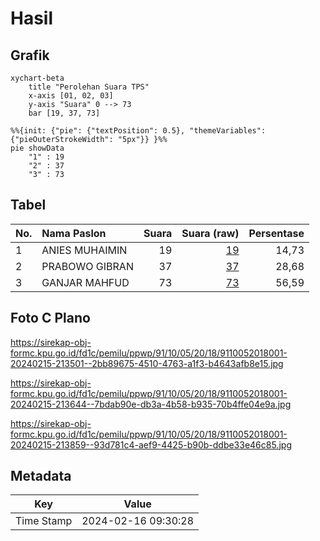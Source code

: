 # Hasil

## Grafik

```mermaid
xychart-beta
    title "Perolehan Suara TPS"
    x-axis [01, 02, 03]
    y-axis "Suara" 0 --> 73
    bar [19, 37, 73]
```

```mermaid
%%{init: {"pie": {"textPosition": 0.5}, "themeVariables": {"pieOuterStrokeWidth": "5px"}} }%%
pie showData
    "1" : 19
    "2" : 37
    "3" : 73
```

## Tabel

| No. | Nama Paslon    | Suara | Suara (raw) | Persentase |
|:--- |:-------------- | -----:| -----------:| ----------:|
| 1   | ANIES MUHAIMIN | 19    | [19][p-1]   | 14,73      |
| 2   | PRABOWO GIBRAN | 37    | [37][p-2]   | 28,68      |
| 3   | GANJAR MAHFUD  | 73    | [73][p-3]   | 56,59      |


[p-1]: https://github.com/gigit-pemilu/pemilu-2024-91-papua/blob/main/pilpres/hitung-suara/sub/91-papua/sub/10-sarmi/sub/05-bonggo/sub/2018-rotea/sub/001-tps/sub/paslon-1.txt
[p-2]: https://github.com/gigit-pemilu/pemilu-2024-91-papua/blob/main/pilpres/hitung-suara/sub/91-papua/sub/10-sarmi/sub/05-bonggo/sub/2018-rotea/sub/001-tps/sub/paslon-2.txt
[p-3]: https://github.com/gigit-pemilu/pemilu-2024-91-papua/blob/main/pilpres/hitung-suara/sub/91-papua/sub/10-sarmi/sub/05-bonggo/sub/2018-rotea/sub/001-tps/sub/paslon-3.txt

## Foto C Plano

https://sirekap-obj-formc.kpu.go.id/fd1c/pemilu/ppwp/91/10/05/20/18/9110052018001-20240215-213501--2bb89675-4510-4763-a1f3-b4643afb8e15.jpg

https://sirekap-obj-formc.kpu.go.id/fd1c/pemilu/ppwp/91/10/05/20/18/9110052018001-20240215-213644--7bdab90e-db3a-4b58-b935-70b4ffe04e9a.jpg

https://sirekap-obj-formc.kpu.go.id/fd1c/pemilu/ppwp/91/10/05/20/18/9110052018001-20240215-213859--93d781c4-aef9-4425-b90b-ddbe33e46c85.jpg


## Metadata

| Key        | Value               |
| ---------- | ------------------- |
| Time Stamp | 2024-02-16 09:30:28 |



